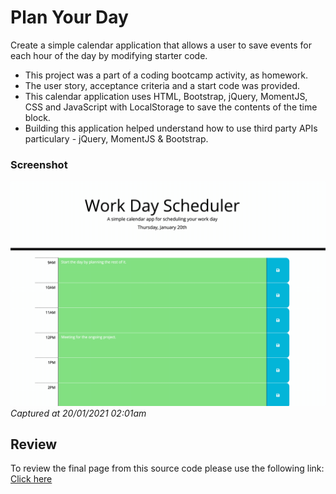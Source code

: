 # Plan Your Day

Create a simple calendar application that allows a user to save events for each hour of the day by modifying starter code.

- This project was a part of a coding bootcamp activity, as homework.
- The user story, acceptance criteria and a start code was provided.
- This calendar application uses HTML, Bootstrap, jQuery, MomentJS, CSS and JavaScript with LocalStorage to save the contents of the time block.
- Building this application helped understand how to use third party APIs particulary - jQuery, MomentJS & Bootstrap.

### Screenshot

![Screenrecording of the web application](/screenrecording.gif)
_Captured at 20/01/2021 02:01am_

## Review

To review the final page from this source code please use the following link: [Click here](https://hari-ls.github.io/plan-your-day/)
